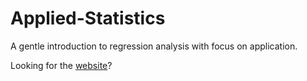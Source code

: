 # Applied-Statistics
A gentle introduction to regression analysis with focus on application.

Looking for the [website](https://fransrodenburg.github.io/Applied-Statistics/)?
